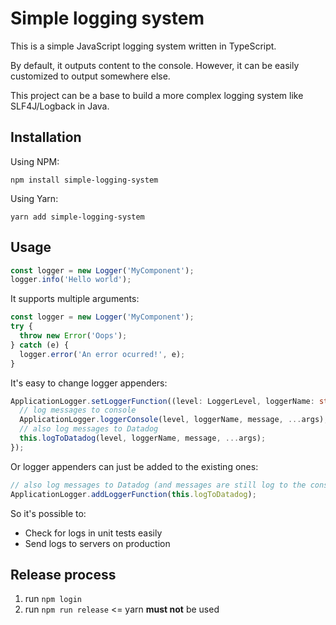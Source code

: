 Simple logging system
=====================
This is a simple JavaScript logging system written in TypeScript.

By default, it outputs content to the console.
However, it can be easily customized to output somewhere else.

This project can be a base to build a more complex logging system like SLF4J/Logback in Java.

Installation
------------
Using NPM:
```
npm install simple-logging-system
```

Using Yarn:
```
yarn add simple-logging-system
```

Usage
-----
```typescript
const logger = new Logger('MyComponent');
logger.info('Hello world');
```

It supports multiple arguments:
```typescript
const logger = new Logger('MyComponent');
try {
  throw new Error('Oops');
} catch (e) {
  logger.error('An error ocurred!', e);
}
```

It's easy to change logger appenders:
```typescript
ApplicationLogger.setLoggerFunction((level: LoggerLevel, loggerName: string, message: string, ...args: any[]) => {
  // log messages to console
  ApplicationLogger.loggerConsole(level, loggerName, message, ...args);
  // also log messages to Datadog
  this.logToDatadog(level, loggerName, message, ...args);
});
```

Or logger appenders can just be added to the existing ones:
```typescript
// also log messages to Datadog (and messages are still log to the console, by default)
ApplicationLogger.addLoggerFunction(this.logToDatadog);
```

So it's possible to:
- Check for logs in unit tests easily
- Send logs to servers on production

Release process
---------------
1. run `npm login`
2. run `npm run release` <= yarn **must not** be used
